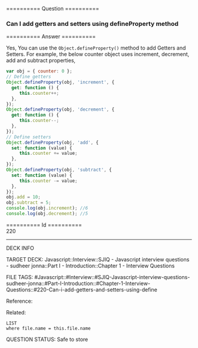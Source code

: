 ========== Question ==========  

### Can I add getters and setters using defineProperty method  

========== Answer ==========  

Yes, You can use the `Object.defineProperty()` method to add Getters and
Setters. For example, the below counter object uses increment, decrement, add
and subtract properties,

```javascript
var obj = { counter: 0 };
// Define getters
Object.defineProperty(obj, 'increment', {
  get: function () {
     this.counter++;
  },
});
Object.defineProperty(obj, 'decrement', {
  get: function () {
     this.counter--;
  },
});
// Define setters
Object.defineProperty(obj, 'add', {
  set: function (value) {
     this.counter += value;
  },
});
Object.defineProperty(obj, 'subtract', {
  set: function (value) {
     this.counter -= value;
  },
});
obj.add = 10;
obj.subtract = 5;
console.log(obj.increment); //6
console.log(obj.decrement); //5
```

========== Id ==========  
220

---

DECK INFO

TARGET DECK: Javascript::Interview::SJIQ - Javascript interview questions - sudheer jonna::Part I - Introduction::Chapter 1 - Interview Questions

FILE TAGS: #Javascript::#Interview::#SJIQ-Javascript-interview-questions-sudheer-jonna::#Part-I-Introduction::#Chapter-1-Interview-Questions::#220-Can-i-add-getters-and-setters-using-define

Reference:

Related:

```dataview
LIST
where file.name = this.file.name
```

QUESTION STATUS: Safe to store
